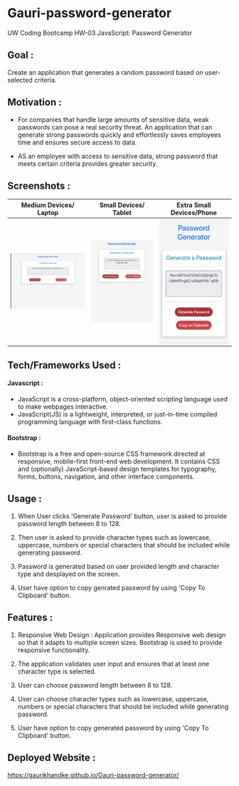 # Gauri-password-generator
UW Coding Bootcamp HW-03 JavaScript: Password Generator

## Goal :

Create an application that generates a random password based on user-selected criteria.

## Motivation :

* For companies that handle large amounts of sensitive data, weak passwords can pose a real security threat. An application that can generate strong passwords quickly and effortlessly saves employees time and ensures secure access to data.

* AS an employee with access to sensitive data, strong password that meets certain criteria provides greater security.

## Screenshots :

|Medium Devices/ Laptop|Small Devices/ Tablet|Extra Small Devices/Phone
|--|--|--
|![Laptop](images/laptop.png)|![Tablet](images/tablet.png)|![Phone](images/phone.png) 

## Tech/Frameworks Used :

#### Javascript : 
* JavaScript is a cross-platform, object-oriented scripting language used to make webpages interactive.
* JavaScript(JS) is a lightweight, interpreted, or just-in-time compiled programming language with first-class functions. 

#### Bootstrap : 

* Bootstrap is a free and open-source CSS framework directed at responsive, mobile-first front-end web development. It contains CSS and (optionally) JavaScript-based design templates for typography, forms, buttons, navigation, and other interface components.

## Usage : 

1. When User clicks 'Generate Password' button, user is asked to provide password length between 8 to 128.

2. Then user is asked to provide character types such as lowercase, uppercase, numbers or special characters that should be included while generating password.

3. Password is generated based on user provided length and character type and desplayed on the screen.

4. User have option to copy genrated password by using 'Copy To Clipboard' button.


## Features :

1. Responsive Web Design : Application provides Responsive web design so that it adapts to multiple screen sizes. Bootstrap is used to provide responsive functionality. 

2. The application validates user input and ensures that at least one character type is selected.

3. User can choose password length between 8 to 128.

4. User can choose character types such as lowercase, uppercase, numbers or special characters that should be included while generating password. 

5. User have option to copy generated password by using 'Copy To Clipboard' button.

## Deployed Website :

https://gaurikhandke.github.io/Gauri-password-generator/
